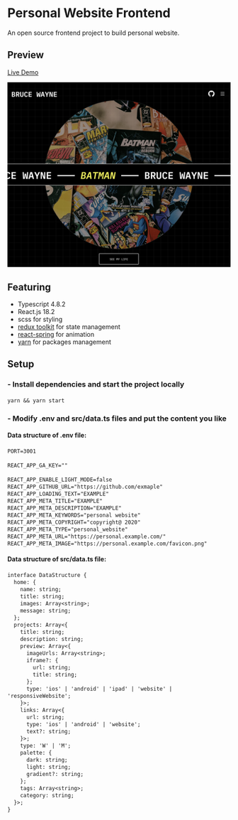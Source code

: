 # Personal Website Frontend

<!-- <p>
<a href="https://github.com/IsaacOrzDev/personal-website-frontend-2020/pulls"><img alt="GitHub Pull Requests" src="https://img.shields.io/github/issues-pr-raw/IsaacOrzDev/personal-website-frontend-2020.svg"></a>
</p> -->

An open source frontend project to build personal website.

## Preview

[Live Demo](https://personal-website-frontend-2020.vercel.app/)

![Home Page](public-example/images/screenshots/02.png?raw=true 'React Reduction')

<!-- ![Home Page](public/images/screenshots/03.png?raw=true 'React Reduction') -->

## Featuring

- Typescript 4.8.2
- React.js 18.2
- scss for styling
- [redux toolkit](https://redux-toolkit.js.org/) for state management
- [react-spring](https://react-spring.dev/) for animation
- [yarn](https://yarnpkg.com/) for packages management

## Setup

### - Install dependencies and start the project locally

`yarn && yarn start`

### - Modify .env and src/data.ts files and put the content you like

#### Data structure of .env file:

```
PORT=3001

REACT_APP_GA_KEY=""

REACT_APP_ENABLE_LIGHT_MODE=false
REACT_APP_GITHUB_URL="https://github.com/exmaple"
REACT_APP_LOADING_TEXT="EXAMPLE"
REACT_APP_META_TITLE="EXAMPLE"
REACT_APP_META_DESCRIPTION="EXAMPLE"
REACT_APP_META_KEYWORDS="personal website"
REACT_APP_META_COPYRIGHT="copyright@ 2020"
REACT_APP_META_TYPE="personal_website"
REACT_APP_META_URL="https://personal.example.com/"
REACT_APP_META_IMAGE="https://personal.example.com/favicon.png"
```

#### Data structure of src/data.ts file:

```
interface DataStructure {
  home: {
    name: string;
    title: string;
    images: Array<string>;
    message: string;
  };
  projects: Array<{
    title: string;
    description: string;
    preview: Array<{
      imageUrls: Array<string>;
      iframe?: {
        url: string;
        title: string;
      };
      type: 'ios' | 'android' | 'ipad' | 'website' | 'responsiveWebsite';
    }>;
    links: Array<{
      url: string;
      type: 'ios' | 'android' | 'website';
      text?: string;
    }>;
    type: 'W' | 'M';
    palette: {
      dark: string;
      light: string;
      gradient?: string;
    };
    tags: Array<string>;
    category: string;
  }>;
}
```
